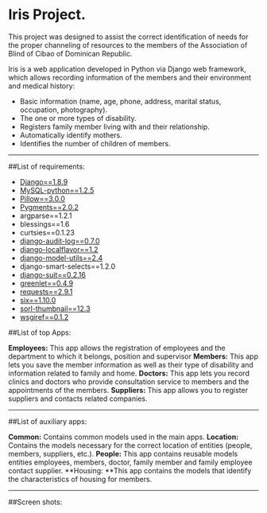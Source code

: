 Iris Project.
=======

This project was designed to assist the correct identification of needs for the proper channeling of resources to the members of the Association of  Blind of Cibao of Dominican Republic.

Iris is a web application developed in Python via Django web framework, which allows recording information of the members and their environment and medical history:

- Basic information (name, age, phone, address, marital status, occupation, photography).
- The one or more types of disability.
- Registers family member living with and their relationship.
- Automatically identify mothers.
- Identifies the number of children of members.

***

##List of requirements:
- [Django==1.8.9](https://www.djangoproject.com/download/) 
- [MySQL-python==1.2.5](https://pypi.python.org/pypi/MySQL-python/1.2.5) 
- [Pillow==3.0.0](https://pillow.readthedocs.org/en/3.1.x/) 
- [Pygments==2.0.2](https://github.com/odeoncg/django-pygments) 
- argparse==1.2.1
- blessings==1.6
- curtsies==0.1.23
- [django-audit-log==0.7.0](https://github.com/Atomidata/django-audit-log) 
- [django-localflavor==1.2](https://github.com/django/django-localflavor) 
- [django-model-utils==2.4](https://pypi.python.org/pypi/django-model-utils/) 
- django-smart-selects==1.2.0
- [django-suit==0.2.16](https://github.com/digi604/django-smart-selects) 
- [greenlet==0.4.9](https://greenlet.readthedocs.org/en/latest/) 
- [requests==2.9.1](https://github.com/kylef/django-request) 
- [six==1.10.0](https://github.com/django/django/blob/master/django/utils/six.py) 
- [sorl-thumbnail==12.3](https://github.com/mariocesar/sorl-thumbnail) 
- [wsgiref==0.1.2](https://pypi.python.org/pypi/wsgiref?) 


##List of top Apps:

**Employees:** This app allows the registration of employees and the department to which it belongs, position and supervisor
**Members:** This app lets you save the member information as well as their type of disability and information related to family and home.
**Doctors:** This app lets you record clinics and doctors who provide consultation service to members and the appointments of the members.
**Suppliers:** This app allows you to register suppliers and contacts related companies.

***


##List of auxiliary apps:

**Common:** Contains common models used in the main apps.
**Location:** Contains the models necessary for the correct location of entities (people, members, suppliers, etc.).
**People:** This app contains reusable models entities employees, members, doctor, family member and family employee contact supplier.
**Housing: **This app contains the models that identify the characteristics of housing for members.

***


##Screen shots:
